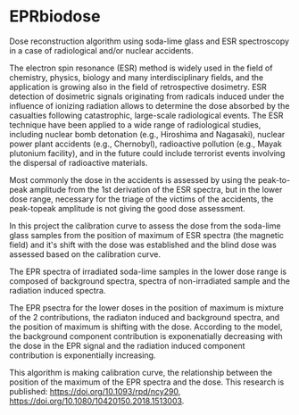 # EPRbiodose
Dose reconstruction algorithm using soda-lime glass and ESR spectroscopy in a case of radiological and/or nuclear accidents.


The electron spin resonance (ESR) method is widely used in the field of chemistry, physics,
biology and many interdisciplinary fields, and the application is growing also in the field of
retrospective dosimetry. ESR detection of dosimetric signals originating from radicals induced
under the influence of ionizing radiation allows to determine the dose absorbed by the casualties
following catastrophic, large-scale radiological events. The ESR technique have been applied
to a wide range of radiological studies, including nuclear bomb detonation (e.g., Hiroshima and
Nagasaki), nuclear power plant accidents (e.g., Chernobyl), radioactive pollution (e.g., Mayak
plutonium facility), and in the future could include terrorist events involving the dispersal of
radioactive materials. 

Most commonly the dose in the accidents is assessed by using the peak-to-peak amplitude
from the 1st derivation of the ESR spectra, but in the lower dose range, necessary for the triage of the 
victims of the accidents, the peak-topeak amplitude is not giving the good dose assessment.

In this project the calibration curve to assess the dose from the soda-lime glass samples from the position 
of maximum of ESR spectra (the magnetic field) and it's shift with the dose
was established and the blind dose was assessed based on the calibration curve.

The EPR spectra of irradiated soda-lime samples in the lower dose range is composed of background spectra,
spectra of non-irradiated sample and the radiation induced spectra.

The EPR psectra for the lower doses in the position of maximum is mixture of the 2 contributions,
the radiaton induced and background spectra, and the position of maximum is shifting with the dose.
According to the model, the background component contribution is exponenatially decreasing with the dose
in the EPR signal and the radiation induced component contribution is exponentially increasing.

This algorithm is making calibration curve, the relationship between the position of the maximum of the EPR spectra
and the dose.
This research is published: https://doi.org/10.1093/rpd/ncy290, https://doi.org/10.1080/10420150.2018.1513003.
